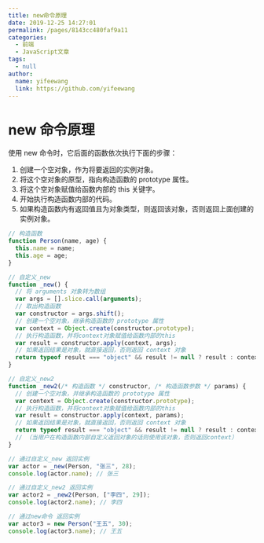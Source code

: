 ```yaml
---
title: new命令原理
date: 2019-12-25 14:27:01
permalink: /pages/8143cc480faf9a11
categories:
  - 前端
  - JavaScript文章
tags:
  - null
author:
  name: yifeewang
  link: https://github.com/yifeewang
---
```


# new 命令原理

使用 new 命令时，它后面的函数依次执行下面的步骤：

1. 创建一个空对象，作为将要返回的实例对象。
2. 将这个空对象的原型，指向构造函数的 prototype 属性。
3. 将这个空对象赋值给函数内部的 this 关键字。
4. 开始执行构造函数内部的代码。
5. 如果构造函数内有返回值且为对象类型，则返回该对象，否则返回上面创建的实例对象。



```js
// 构造函数
function Person(name, age) {
  this.name = name;
  this.age = age;
}

// 自定义_new
function _new() {
  // 将 arguments 对象转为数组
  var args = [].slice.call(arguments);
  // 取出构造函数
  var constructor = args.shift();
  // 创建一个空对象，继承构造函数的 prototype 属性
  var context = Object.create(constructor.prototype);
  // 执行构造函数，并将context对象赋值给函数内部的this
  var result = constructor.apply(context, args);
  // 如果返回结果是对象，就直接返回，否则返回 context 对象
  return typeof result === "object" && result != null ? result : context;
}

// 自定义_new2
function _new2(/* 构造函数 */ constructor, /* 构造函数参数 */ params) {
  // 创建一个空对象，并继承构造函数的 prototype 属性
  var context = Object.create(constructor.prototype);
  // 执行构造函数，并将context对象赋值给函数内部的this
  var result = constructor.apply(context, params);
  // 如果返回结果是对象，就直接返回，否则返回 context 对象
  return typeof result === "object" && result != null ? result : context;
  // （当用户在构造函数内部自定义返回对象的话则使用该对象，否则返回context）
}

// 通过自定义_new 返回实例
var actor = _new(Person, "张三", 28);
console.log(actor.name); // 张三

// 通过自定义_new2 返回实例
var actor2 = _new2(Person, ["李四", 29]);
console.log(actor2.name); // 李四

// 通过new命令 返回实例
var actor3 = new Person("王五", 30);
console.log(actor3.name); // 王五
```

 
 <comment/> 
 